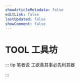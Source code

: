 ```yaml
---
showArticleMetadata: false
editLink: false
lastUpdated: false
showComment: false
---
```


# TOOL 工具坊

::: tip 笔者说
工欲善其事必先利其器

:::
